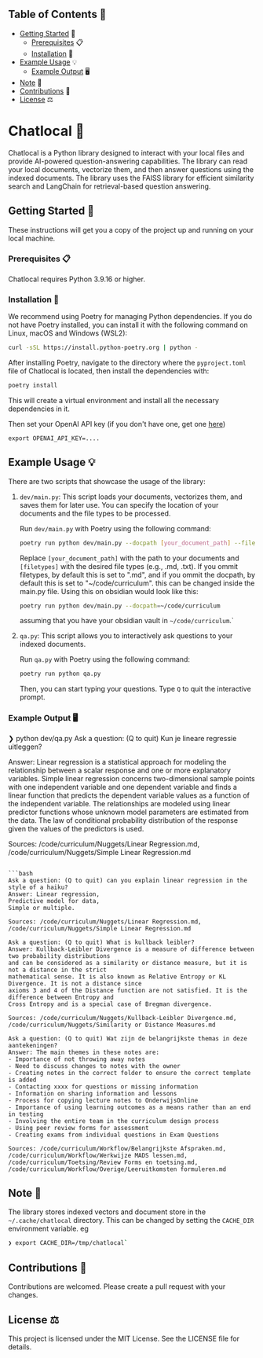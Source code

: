 ## Table of Contents 📑

- [Getting Started](#getting-started) 🚀
   - [Prerequisites](#prerequisites) 📋
   - [Installation](#installation) 🔧
- [Example Usage](#example-usage) 💡
   - [Example Output](#example-output) 🖥️
- [Note](#note) 📌
- [Contributions](#contributions) 🤝
- [License](#license) ⚖️


# Chatlocal 💬
Chatlocal is a Python library designed to interact with your local files and provide AI-powered question-answering capabilities. The library can read your local documents, vectorize them, and then answer questions using the indexed documents. The library uses the FAISS library for efficient similarity search and LangChain for retrieval-based question answering.

## Getting Started 🚀

These instructions will get you a copy of the project up and running on your local machine.

### Prerequisites 📋

Chatlocal requires Python 3.9.16 or higher.

### Installation 🔧

We recommend using Poetry for managing Python dependencies. If you do not have Poetry installed, you can install it with the following command on Linux, macOS and Windows (WSL2):

```bash
curl -sSL https://install.python-poetry.org | python -
```

After installing Poetry, navigate to the directory where the `pyproject.toml` file of Chatlocal is located, then install the dependencies with:

```bash
poetry install
```

This will create a virtual environment and install all the necessary dependencies in it.

Then set your OpenAI API key (if you don't have one, get one [here](https://beta.openai.com/playground))

```shell
export OPENAI_API_KEY=....
```

## Example Usage 💡

There are two scripts that showcase the usage of the library:

1. `dev/main.py`: This script loads your documents, vectorizes them, and saves them for later use.
 You can specify the location of your documents and the file types to be processed.

   Run `dev/main.py` with Poetry using the following command:

   ```bash
   poetry run python dev/main.py --docpath [your_document_path] --filetypes [filetypes]
   ```

   Replace `[your_document_path]` with the path to your documents and `[filetypes]` with the
   desired file types (e.g., .md, .txt). If you ommit filetypes, by default this is set to ".md",
    and if you ommit the docpath, by default this is set to "~/code/curriculum".
   this can be changed inside the main.py file.
   Using this on obsidian would look like this:

   ```bash
   poetry run python dev/main.py --docpath=~/code/curriculum
   ```
   assuming that you have your obsidian vault in `~/code/curriculum`.`


2. `qa.py`: This script allows you to interactively ask questions to your indexed documents.

   Run `qa.py` with Poetry using the following command:

   ```bash
   poetry run python qa.py
   ```

   Then, you can start typing your questions. Type `Q` to quit the interactive prompt.

### Example Output 🖥️

❯ python dev/qa.py
Ask a question: (Q to quit) Kun je lineare regressie uitleggen?

Answer: Linear regression is a statistical approach for modeling the relationship between a scalar
response and one or more explanatory variables. Simple linear regression concerns two-dimensional
sample points with one independent variable and one dependent variable and finds a linear function
that predicts the dependent variable values as a function of the independent variable.
The relationships are modeled using linear predictor functions whose unknown model parameters
are estimated from the data. The law of conditional probability distribution of the response
given the values of the predictors is used.

Sources: /code/curriculum/Nuggets/Linear Regression.md, /code/curriculum/Nuggets/Simple Linear Regression.md
```

```bash
Ask a question: (Q to quit) can you explain linear regression in the style of a haiku?
Answer: Linear regression,
Predictive model for data,
Simple or multiple.

Sources: /code/curriculum/Nuggets/Linear Regression.md, /code/curriculum/Nuggets/Simple Linear Regression.md
```

```
Ask a question: (Q to quit) What is kullback leibler?
Answer: Kullback-Leibler Divergence is a measure of difference between two probability distributions
and can be considered as a similarity or distance measure, but it is not a distance in the strict
mathematical sense. It is also known as Relative Entropy or KL Divergence. It is not a distance since
axioms 3 and 4 of the Distance function are not satisfied. It is the difference between Entropy and
Cross Entropy and is a special case of Bregman divergence.

Sources: /code/curriculum/Nuggets/Kullback-Leibler Divergence.md, /code/curriculum/Nuggets/Similarity or Distance Measures.md
```

```
Ask a question: (Q to quit) Wat zijn de belangrijkste themas in deze aantekeningen?
Answer: The main themes in these notes are:
- Importance of not throwing away notes
- Need to discuss changes to notes with the owner
- Creating notes in the correct folder to ensure the correct template is added
- Contacting xxxx for questions or missing information
- Information on sharing information and lessons
- Process for copying lecture notes to OnderwijsOnline
- Importance of using learning outcomes as a means rather than an end in testing
- Involving the entire team in the curriculum design process
- Using peer review forms for assessment
- Creating exams from individual questions in Exam Questions

Sources: /code/curriculum/Workflow/Belangrijkste Afspraken.md,
/code/curriculum/Workflow/Werkwijze MADS lessen.md,
/code/curriculum/Toetsing/Review Forms en toetsing.md,
/code/curriculum/Workflow/Overige/Leeruitkomsten formuleren.md
```


## Note 📌
The library stores indexed vectors and document store in the `~/.cache/chatlocal` directory.
This can be changed by setting the `CACHE_DIR` environment variable.
eg
```bash
❯ export CACHE_DIR=/tmp/chatlocal`
```

## Contributions 🤝

Contributions are welcomed. Please create a pull request with your changes.

## License ⚖️

This project is licensed under the MIT License. See the LICENSE file for details.
